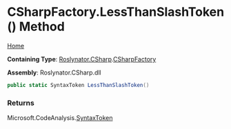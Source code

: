 # CSharpFactory\.LessThanSlashToken\(\) Method <a name="_Top"></a>

[Home](../../../../README.md)

**Containing Type**: [Roslynator.CSharp](../../README.md#_Top)\.[CSharpFactory](../README.md#_Top)

**Assembly**: Roslynator\.CSharp\.dll

```csharp
public static SyntaxToken LessThanSlashToken()
```

### Returns

Microsoft\.CodeAnalysis\.[SyntaxToken](https://docs.microsoft.com/en-us/dotnet/api/microsoft.codeanalysis.syntaxtoken)

